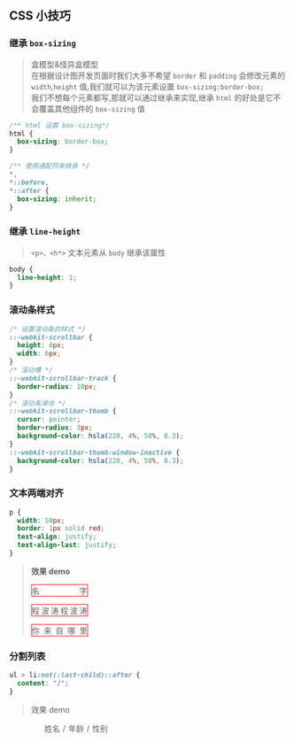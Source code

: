 <!--
 * @Author: Chengbotao
 * @Date: 2022-06-02 16:30:32
-->

## CSS 小技巧

### 继承 `box-sizing`

> 盒模型&怪异盒模型  
> 在根据设计图开发页面时我们大多不希望 `border` 和 `padding` 会修改元素的 `width`,`height` 值,我们就可以为该元素设置 `box-sizing:border-box;`  
> 我们不想每个元素都写,那就可以通过继承来实现,继承 `html` 的好处是它不会覆盖其他组件的 `box-sizing` 值

```css
/** html 设置 box-sizing*/
html {
  box-sizing: border-box;
}

/** 使用通配符来继承 */
*,
*::before,
*::after {
  box-sizing: inherit;
}
```

### 继承 `line-height`

> `<p>、<h*>` 文本元素从 `body` 继承该属性

```css
body {
  line-height: 1;
}
```

### 滚动条样式

```css
/* 设置滚动条的样式 */
::-webkit-scrollbar {
  height: 6px;
  width: 6px;
}
/* 滚动槽 */
::-webkit-scrollbar-track {
  border-radius: 10px;
}
/* 滚动条滑块 */
::-webkit-scrollbar-thumb {
  cursor: pointer;
  border-radius: 3px;
  background-color: hsla(220, 4%, 58%, 0.3);
}
::-webkit-scrollbar-thumb:window-inactive {
  background-color: hsla(220, 4%, 58%, 0.3);
}
```

### 文本两端对齐

```css
p {
  width: 50px;
  border: 1px solid red;
  text-align: justify;
  text-align-last: justify;
}
```

> **效果 demo**
>
> <p style="border: 1px solid red; width:100px; text-align: justify;text-align-last: justify;">名字</p>
> <p style="border: 1px solid red; width:100px; text-align: justify;text-align-last: justify;">程波涛程波涛</p>
> <p style="border: 1px solid red; width:100px; text-align: justify;text-align-last: justify;">你来自哪里</p>

### 分割列表

```css
ul > li:not(:last-child)::after {
  content: "/";
}
```

<style scoped>
    ul li {
        float: left;
        list-style: none;
    }
    ul > li:not(:last-child)::after {
        content: "/";
        padding: 0 5px;
    } 
</style>

> 效果 demo
>
> <ul><li>姓名</li><li>年龄</li><li>性别</li></ul>
